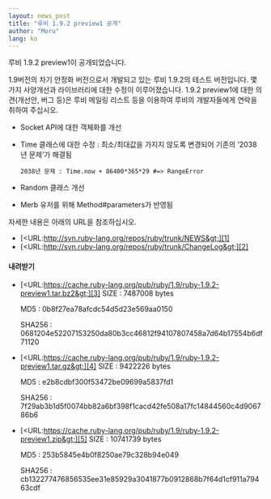 ```yaml
---
layout: news_post
title: "루비 1.9.2 preview1 공개"
author: "Moru"
lang: ko
---
```


루비 1.9.2 preview1이 공개되었습니다.

1\.9버전의 차기 안정화 버전으로서 개발되고 있는 루비 1.9.2의 테스트 버전입니다. 몇 가지 사양개선과 라이브러리에 대한
수정이 이루어졌습니다. 1.9.2 preview1에 대한 의견(개선안, 버그 등)은 루비 메일링 리스트 등을 이용하여 루비의
개발자들에게 연락을 취하여 주십시오.

* Socket API에 대한 객체화를 개선
* Time 클래스에 대한 수정 : 최소/최대값을 가지지 않도록 변경되어 기존의 ‘2038년 문제‘가 해결됨

      2038년 문제 : Time.now + 86400*365*29 #=> RangeError

* Random 클래스 개선
* Merb 유저를 위해 Method#parameters가 반영됨

자세한 내용은 아래의 URL을 참조하십시오.

* [&lt;URL:http://svn.ruby-lang.org/repos/ruby/trunk/NEWS&gt;][1]
* [&lt;URL:http://svn.ruby-lang.org/repos/ruby/trunk/ChangeLog&gt;][2]

#### 내려받기

* [&lt;URL:https://cache.ruby-lang.org/pub/ruby/1.9/ruby-1.9.2-preview1.tar.bz2&gt;][3]
  SIZE
  : 7487008 bytes

  MD5
  : 0b8f27ea78afcdc54d5d23e569aa0150

  SHA256
  : 0681204e52207153250da80b3cc46812f94107807458a7d64b17554b6df71120

* [&lt;URL:https://cache.ruby-lang.org/pub/ruby/1.9/ruby-1.9.2-preview1.tar.gz&gt;][4]
  SIZE
  : 9422226 bytes

  MD5
  : e2b8cdbf300f53472be09699a5837fd1

  SHA256
  : 7f29ab3b1d5f0074bb82a6bf398f1cacd42fe508a17fc14844560c4d906786b6

* [&lt;URL:https://cache.ruby-lang.org/pub/ruby/1.9/ruby-1.9.2-preview1.zip&gt;][5]
  SIZE
  : 10741739 bytes

  MD5
  : 253b5845e4b0f8250ae79c328b94e049

  SHA256
  : cb132277476856535ee31e85929a3041877b0912868b7f64d1cf911a79463cdf



[1]: http://svn.ruby-lang.org/repos/ruby/trunk/NEWS
[2]: http://svn.ruby-lang.org/repos/ruby/trunk/ChangeLog
[3]: https://cache.ruby-lang.org/pub/ruby/1.9/ruby-1.9.2-preview1.tar.bz2
[4]: https://cache.ruby-lang.org/pub/ruby/1.9/ruby-1.9.2-preview1.tar.gz
[5]: https://cache.ruby-lang.org/pub/ruby/1.9/ruby-1.9.2-preview1.zip
